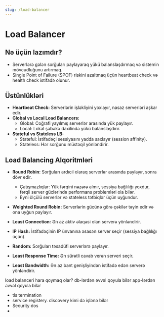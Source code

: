 ```yaml
---
slug: /load-balancer
---
```


# Load Balancer

## Nə üçün lazımdır?

- Serverlərə gələn sorğuları paylayaraq yükü balanslaşdırmaq və sistemin mövcudluğunu artırmaq.
- Single Point of Failure (SPOF) riskini azaltmaq üçün heartbeat check və health check istifadə olunur.

## Üstünlükləri

- **Heartbeat Check:** Serverlərin işləkliyini yoxlayır, nasaz serverləri aşkar edir.
- **Global vs Local Load Balancers:**
  - Global: Coğrafi yayılmış serverlər arasında yük paylayır.
  - Local: Lokal şəbəkə daxilində yükü balanslaşdırır.
- **Stateful vs Stateless LB:**
  - Stateful: İstifadəçi sessiyasını yadda saxlayır (session affinity).
  - Stateless: Hər sorğunu müstəqil yönləndirir.

## Load Balancing Alqoritmləri

- **Round Robin:** Sorğuları ardıcıl olaraq serverlər arasında paylayır, sonra dövr edir.
  - Çatışmazlıqlar: Yük fərqini nəzərə almır, sessiya bağlılığı yoxdur, fərqli server güclərində performans problemləri ola bilər.
  - Eyni ölçülü serverlər və stateless tətbiqlər üçün uyğundur.

- **Weighted Round Robin:** Serverlərin gücünə görə çəkilər təyin edir və ona uyğun paylayır.
- **Least Connection:** Ən az aktiv əlaqəsi olan serverə yönləndirir.
- **IP Hash:** İstifadəçinin IP ünvanına əsasən server seçir (sessiya bağlılığı üçün).
- **Random:** Sorğuları təsadüfi serverlərə paylayır.
- **Least Response Time:** Ən sürətli cavab verən serveri seçir.
- **Least Bandwidth:** Ən az bant genişliyindən istifadə edən serverə yönləndirir.


load balanceri hara qoymaq olar?
db-lərdən əvvəl qoyula bilər
app-lərdən əvvəl qoyula bilər

- tls termination
- service registery. discovery kimi də işlənə bilər
- Security dos
- 